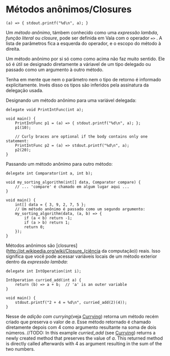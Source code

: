# Métodos anônimos/Closures

<!-- TODO: Traduzir os exemplos -->
```vala
(a) => { stdout.printf("%d\n", a); }
```

Um _método anônimo_, támbem conhecido como uma _expressão lambda_, _função literal_ ou _closure_, pode ser definida em Vala com o operador `=>` . A lista de parâmetros fica a esquerda do operador, e o escopo do método à direita.

Um método anônimo por si só como como acima não faz muito sentido. Ele só é útil se designado diretamente a váriavel de um tipo delegado ou passado como um argumento à outro método.

Tenha em mente que nem o parâmetro nem o tipo de retorno é informado explicitamente. Invés disso os tipos são inferidos pela assinatura da delegação usada.

Designando um método anônimo para uma variável delegada:

```vala
delegate void PrintIntFunc(int a);

void main() {
    PrintIntFunc p1 = (a) => { stdout.printf("%d\n", a); };
    p1(10);

    // Curly braces are optional if the body contains only one statement:
    PrintIntFunc p2 = (a) => stdout.printf("%d\n", a);
    p2(20);
}
```

Passando um método anônimo para outro método:

```vala
delegate int Comparator(int a, int b);

void my_sorting_algorithm(int[] data, Comparator compare) {
    // ... 'compare' é chamado em algum lugar aqui ...
}

void main() {
    int[] data = { 3, 9, 2, 7, 5 };
    // Um método anônimo é passado como um segundo argumento:
    my_sorting_algorithm(data, (a, b) => {
        if (a < b) return -1;
        if (a > b) return 1;
        return 0;
    });
}
```

Métodos anônimos são [closures](http://pt.wikipedia.org/wiki/Closure_(ciência da computação)) reais. Isso significa que você pode acessar variáveis locais de um método exterior dentro da _expressão lambda_:

```vala
delegate int IntOperation(int i);

IntOperation curried_add(int a) {
    return (b) => a + b;  // 'a' is an outer variable
}

void main() {
    stdout.printf("2 + 4 = %d\n", curried_add(2)(4));
}
```
Nesse de _adição com currying_(veja [Currying](http://pt.wikipedia.org/wiki/Currying)) retorna um método recém criado que preserva o valor de _a_. Esse método retornado é chamado diretamente depois com 4 como argumento resultante na soma de dois números.
//TODO: In this example *curried\_add* (see [Currying](http://en.wikipedia.org/wiki/Currying)) returns a newly created method that preserves the value of *a*. This returned method is directly called afterwards with 4 as argument resulting in the sum of the two numbers.
